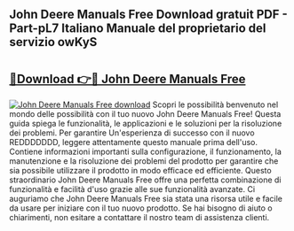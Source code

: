 ## John Deere Manuals Free Download gratuit PDF - Part-pL7 Italiano Manuale del proprietario del servizio owKyS

# <h2><a href="http://dfbaki.blite.top/?on=John+Deere+Manuals+Free">🔗Download 👉🔴 John Deere Manuals Free</a></h2>

[![John Deere Manuals Free download](https://i.imgur.com/lujVjoI.png)](http://dfbaki.blite.top/?on=John+Deere+Manuals+Free)
Scopri le possibilità benvenuto nel mondo delle possibilità con il tuo nuovo John Deere Manuals Free! Questa guida spiega le funzionalità, le applicazioni e le soluzioni per la risoluzione dei problemi. Per garantire Un'esperienza di successo con il nuovo REDDDDDDD, leggere attentamente questo manuale prima dell'uso. Contiene informazioni importanti sulla configurazione, il funzionamento, la manutenzione e la risoluzione dei problemi del prodotto per garantire che sia possibile utilizzare il prodotto in modo efficace ed efficiente. Questo straordinario John Deere Manuals Free offre una perfetta combinazione di funzionalità e facilità d'uso grazie alle sue funzionalità avanzate. Ci auguriamo che John Deere Manuals Free sia stata una risorsa utile e facile da usare per iniziare con il tuo nuovo prodotto. Se hai bisogno di aiuto o chiarimenti, non esitare a contattare il nostro team di assistenza clienti.
